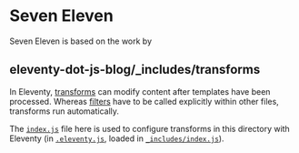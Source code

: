 # Seven Eleven
Seven Eleven is based on the work by

## eleventy-dot-js-blog/\_includes/transforms

In Eleventy, [transforms](https://www.11ty.dev/docs/config/#transforms) can modify content after templates have been processed. Whereas [filters](https://www.11ty.dev/docs/filters/) have to be called explicitly within other files, transforms run automatically.

The [`index.js`](https://gitlab.com/reubenlillie/eleventy-dot-js-blog/-/blob/master/_includes/transforms/index.js) file here is used to configure transforms in this directory with Eleventy (in [`.eleventy.js`](https://gitlab.com/reubenlillie/eleventy-dot-js-blog/-/blob/master/.eleventy.js), loaded in [`_includes/index.js`](https://gitlab.com/reubenlillie/eleventy-dot-js-blog/-/blob/master/_includes/index.js)).
